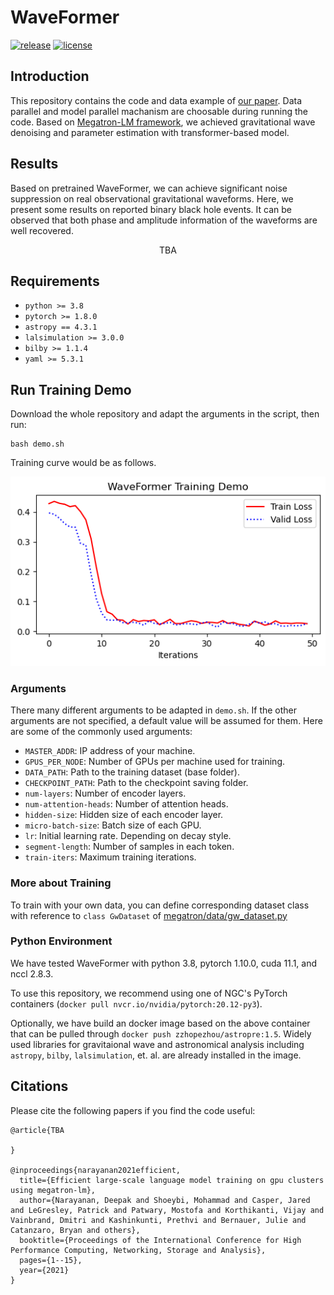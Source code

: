 # WaveFormer
[![release](https://img.shields.io/badge/release-v1.0.0-orange.svg)](https://img.shields.io/badge/release-v1.0.0-orange.svg)
[![license](https://shields.io/badge/license-Apachev2.0-green.svg)](https://shields.io/badge/license-Apachev2.0-green.svg)


## Introduction

This repository contains the code and data example of [our paper](). 
Data parallel and model parallel machanism are choosable during running the code.
Based on [Megatron-LM framework](https://github.com/NVIDIA/Megatron-LM), we achieved gravitational wave denoising and parameter estimation with transformer-based model.

## Results
Based on pretrained WaveFormer, we can achieve significant noise suppression on real observational gravitational waveforms.
Here, we present some results on reported binary black hole events.
It can be observed that both phase and amplitude information of the waveforms are well recovered.

<div align="center">
    TBA
</div>

## Requirements

* `python >= 3.8`
* `pytorch >= 1.8.0`
* `astropy == 4.3.1`
* `lalsimulation >= 3.0.0`
* `bilby >= 1.1.4`
* `yaml >= 5.3.1`

## Run Training Demo

Download the whole repository and adapt the arguments in the script, then run:
```shell
bash demo.sh
```
Training curve would be as follows.

<div align="center">
    <img src='images/demo.png' alt='training curve' style='zoom:100%'>
</div>

### Arguments
There many different arguments to be adapted in `demo.sh`. If the other arguments are not specified, a default value will be assumed for them. Here are some of the commonly used arguments:

* `MASTER_ADDR`: IP address of your machine.
* `GPUS_PER_NODE`: Number of GPUs per machine used for training.
* `DATA_PATH`: Path to the training dataset (base folder).
* `CHECKPOINT_PATH`: Path to the checkpoint saving folder.
* `num-layers`: Number of encoder layers.
* `num-attention-heads`: Number of attention heads.
* `hidden-size`: Hidden size of each encoder layer.
* `micro-batch-size`: Batch size of each GPU.
* `lr`: Initial learning rate. Depending on decay style.
* `segment-length`: Number of samples in each token.
* `train-iters`: Maximum training iterations.


### More about Training
To train with your own data, you can define corresponding dataset class with reference to `class GwDataset` of [megatron/data/gw_dataset.py](megatron/data/gw_dataset.py)

### Python Environment
We have tested WaveFormer with python 3.8, pytorch 1.10.0, cuda 11.1, and nccl 2.8.3.

To use this repository, we recommend using one of NGC's PyTorch containers (`docker pull nvcr.io/nvidia/pytorch:20.12-py3`).

Optionally, we have build an docker image based on the above container that can be pulled through `docker push zzhopezhou/astropre:1.5`.
Widely used libraries for gravitaional wave and astronomical analysis including `astropy`, `bilby`, `lalsimulation`, et. al. are already installed in the image.

## Citations
Please cite the following papers if you find the code useful:

```
@article{TBA
 
}

@inproceedings{narayanan2021efficient,
  title={Efficient large-scale language model training on gpu clusters using megatron-lm},
  author={Narayanan, Deepak and Shoeybi, Mohammad and Casper, Jared and LeGresley, Patrick and Patwary, Mostofa and Korthikanti, Vijay and Vainbrand, Dmitri and Kashinkunti, Prethvi and Bernauer, Julie and Catanzaro, Bryan and others},
  booktitle={Proceedings of the International Conference for High Performance Computing, Networking, Storage and Analysis},
  pages={1--15},
  year={2021}
}
```
